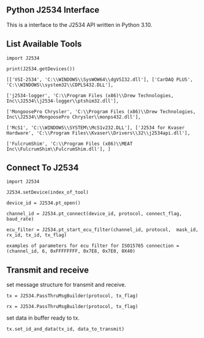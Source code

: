 ## Python J2534 Interface
This is a interface to the J2534 API written in Python 3.10.


## List Available Tools
```
import J2534
```
```
print(J2534.getDevices())
```
```
[['VSI-2534', 'C:\\WINDOWS\\SysWOW64\\dgVSI32.dll'], ['CarDAQ PLUS', 'C:\\WINDOWS\\system32\\CDPLS432.DLL'], 

['j2534-logger', 'C:\\Program Files (x86)\\Drew Technologies, Inc\\J2534\\j2534-logger\\ptshim32.dll'], 

['MongoosePro Chrysler', 'C:\\Program Files (x86)\\Drew Technologies, Inc\\J2534\\MongoosePro Chrysler\\monps432.dll'], 

['McS1', 'C:\\WINDOWS\\SYSTEM\\McS1v232.DLL'], ['J2534 for Kvaser Hardware', 'C:\\Program Files\\Kvaser\\Drivers\\32\\j2534api.dll'], 

['FulcrumShim', 'C:\\Program Files (x86)\\MEAT Inc\\FulcrumShim\\FulcrumShim.dll'], ]
```
## Connect To J2534
```
import J2534
```
```
J2534.setDevice(index_of_tool)
```
```
device_id = J2534.pt_open()
```
```
channel_id = J2534.pt_connect(device_id, protocol, connect_flag, baud_rate)
```
```
ecu_filter = J2534.pt_start_ecu_filter(channel_id, protocol,  mask_id, rx_id, tx_id, tx_flag)
```
```      
examples of parameters for ecu filter for ISO15765 connection = (channel_id, 6, 0xFFFFFFFF, 0x7E8, 0x7E0, 0X40)
```
## Transmit and receive

set message structure for transmit and receive.
```
tx = J2534.PassThruMsgBuilder(protocol, tx_flag)
```
```
rx = J2534.PassThruMsgBuilder(protocol, tx_flag)
```

set data in buffer ready to tx.
```
tx.set_id_and_data(tx_id, data_to_transmit)
```


